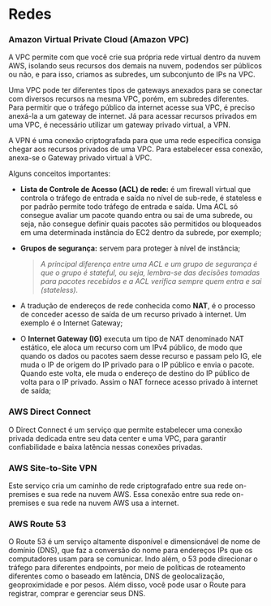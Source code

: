 # Redes

### Amazon Virtual Private Cloud (Amazon VPC)

A VPC permite com que você crie sua própria rede virtual dentro da nuvem AWS,
isolando seus recursos dos demais na nuvem, podendos ser públicos ou não, e para
isso, criamos as subredes, um subconjunto de IPs na VPC.

Uma VPC pode ter diferentes tipos de gateways anexados para se conectar com
diversos recursos na mesma VPC, porém, em subredes diferentes. Para permitir que
o tráfego público da internet acesse sua VPC, é preciso anexá-la a um gateway de
internet. Já para acessar recursos privados em uma VPC, é necessário utilizar um gateway privado virtual, a VPN.

A VPN é uma conexão criptografada para que uma rede específica consiga chegar
aos recursos privados de uma VPC. Para estabelecer essa conexão, anexa-se o
Gateway privado virtual à VPC.

Alguns conceitos importantes:

- **Lista de Controle de Acesso (ACL) de rede:** é um firewall virtual que
  controla o tráfego de entrada e saída no nível de sub-rede, é stateless e por
  padrão permite todo tráfego de entrada e saída. Uma ACL só consegue avaliar um pacote quando entra ou sai de uma subrede, ou seja, não consegue definir quais pacotes são permitidos ou bloqueados em uma determinada instância do EC2 dentro
  da subrede, por exemplo;

- **Grupos de segurança:** servem para proteger à nível de instância;

  > _A principal diferença entre uma ACL e um grupo de segurança é que o grupo é_
  > _stateful, ou seja, lembra-se das decisões tomadas para pacotes recebidos e a_
  > _ACL verifica sempre quem entra e sai (stateless)._

- A tradução de endereços de rede conhecida como **NAT**, é o processo de
  conceder acesso de saída de um recurso privado à internet. Um exemplo é o
  Internet Gateway;

- O **Internet Gateway (IG)** executa um tipo de NAT denominado NAT estático,
  ele aloca um recurso com um IPv4 público, de modo que quando os dados ou
  pacotes saem desse recurso e passam pelo IG, ele muda o IP de origem do IP
  privado para o IP público e envia o pacote. Quando este volta, ele muda o
  endereço de destino do IP público de volta para o IP privado. Assim o NAT
  fornece acesso privado à internet de saída;

### AWS Direct Connect

O Direct Connect é um serviço que permite estabelecer uma conexão privada
dedicada entre seu data center e uma VPC, para garantir confiabilidade e baixa
latência nessas conexões privadas.

### AWS Site-to-Site VPN

Este serviço cria um caminho de rede criptografado entre sua rede on-premises e
sua rede na nuvem AWS. Essa conexão entre sua rede on-premises e sua rede na
nuvem AWS usa a internet.

### AWS Route 53

O Route 53 é um serviço altamente disponível e dimensionável de nome de domínio
(DNS), que faz a conversão do nome para endereços IPs que os computadores usam
para se comunicar. Indo além, o 53 pode direcionar o tráfego para diferentes
endpoints, por meio de políticas de roteamento diferentes como o baseado em
latência, DNS de geolocalização, geoproximidade e por pesos. Além disso, você
pode usar o Route para registrar, comprar e gerenciar seus DNS.

